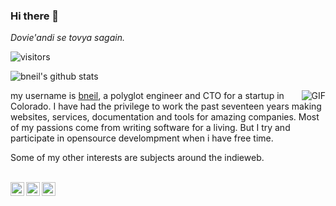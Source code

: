 ### Hi there 👋
_Dovie'andi se tovya sagain._

![visitors](https://visitor-badge.glitch.me/badge?page_id=bneil.bneil&left_color=green&right_color=red)
<p/>

![bneil's github stats](https://github-readme-stats.vercel.app/api?username=bneil&show_icons=true&theme=dark)

<img align="right" alt="GIF" src="https://i.imgur.com/2iPevsU.gif" />

my username is [bneil](https://bneil.me/), a polyglot engineer and CTO for a startup in Colorado. I have had the privilege to work the past seventeen years making websites, services, documentation and tools for amazing companies. Most of my passions come from writing software for a living. But I try and participate in opensource develompment when i have free time. 

Some of my other interests are subjects around the indieweb.


<br/>
<a href="https://www.instagram.com/roll4dev/">
  <img align="left" alt="instagram" width="22px" src="https://raw.githubusercontent.com/hussainweb/hussainweb/main/icons/instagram.png" />
</a>
<a href="https://twitter.com/benneil">
  <img align="left" alt="twitter" width="22px" src="https://raw.githubusercontent.com/peterthehan/peterthehan/master/assets/twitter.svg" />
</a>
<a href="https://www.linkedin.com/in/readyplayer1/">
  <img align="left" alt="linkedin" width="22px" src="https://raw.githubusercontent.com/peterthehan/peterthehan/master/assets/linkedin.svg" />
</a>

<!--
**bneil/bneil** is a ✨ _special_ ✨ repository because its `README.md` (this file) appears on your GitHub profile.

Here are some ideas to get you started:

- 🔭 I’m currently working on ...
- 🌱 I’m currently learning ...
- 👯 I’m looking to collaborate on ...
- 🤔 I’m looking for help with ...
- 💬 Ask me about ...
- 📫 How to reach me: ...
- 😄 Pronouns: ...
- ⚡ Fun fact: ...
-->
